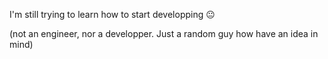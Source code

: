I'm still trying to learn how to start developping 😐

(not an engineer, nor a developper. Just a random guy how have an idea in mind)

<!---
Saruwolf/Saruwolf is a ✨ special ✨ repository because its `README.md` (this file) appears on your GitHub profile.
You can click the Preview link to take a look at your changes.
--->
